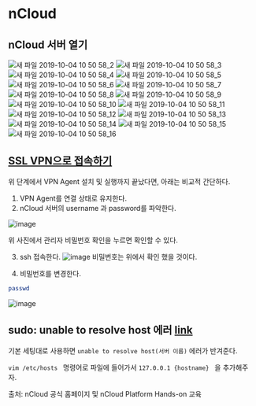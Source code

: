 # nCloud

## nCloud 서버 열기

![새 파일 2019-10-04 10 50 58_2](https://user-images.githubusercontent.com/40619551/66266201-a4bd1080-e85c-11e9-947b-1e1a94a4cecc.jpg)
![새 파일 2019-10-04 10 50 58_3](https://user-images.githubusercontent.com/40619551/66266202-a555a700-e85c-11e9-9ff5-ae398b0c288d.jpg)
![새 파일 2019-10-04 10 50 58_4](https://user-images.githubusercontent.com/40619551/66266203-a555a700-e85c-11e9-9ec5-9de28d22533c.jpg)
![새 파일 2019-10-04 10 50 58_5](https://user-images.githubusercontent.com/40619551/66266204-a555a700-e85c-11e9-8c5e-880379a94a91.jpg)
![새 파일 2019-10-04 10 50 58_6](https://user-images.githubusercontent.com/40619551/66266205-a5ee3d80-e85c-11e9-8882-55f85fdb8cb4.jpg)
![새 파일 2019-10-04 10 50 58_7](https://user-images.githubusercontent.com/40619551/66266206-a5ee3d80-e85c-11e9-960c-1f50d67863bd.jpg)
![새 파일 2019-10-04 10 50 58_8](https://user-images.githubusercontent.com/40619551/66266207-a5ee3d80-e85c-11e9-90ed-75316b833a43.jpg)
![새 파일 2019-10-04 10 50 58_9](https://user-images.githubusercontent.com/40619551/66266208-a5ee3d80-e85c-11e9-8099-39665f4b7985.jpg)
![새 파일 2019-10-04 10 50 58_10](https://user-images.githubusercontent.com/40619551/66266209-a686d400-e85c-11e9-9bb1-a0463b6df22d.jpg)
![새 파일 2019-10-04 10 50 58_11](https://user-images.githubusercontent.com/40619551/66266210-a686d400-e85c-11e9-9818-a2d2cb00b0dd.jpg)
![새 파일 2019-10-04 10 50 58_12](https://user-images.githubusercontent.com/40619551/66266211-a686d400-e85c-11e9-9bc8-ceb7bf41a9d5.jpg)
![새 파일 2019-10-04 10 50 58_13](https://user-images.githubusercontent.com/40619551/66266212-a71f6a80-e85c-11e9-8f0b-1e6d401659b7.jpg)
![새 파일 2019-10-04 10 50 58_14](https://user-images.githubusercontent.com/40619551/66266213-a71f6a80-e85c-11e9-9829-6af19699b46b.jpg)
![새 파일 2019-10-04 10 50 58_15](https://user-images.githubusercontent.com/40619551/66266214-a71f6a80-e85c-11e9-9f37-877194e6680e.jpg)
![새 파일 2019-10-04 10 50 58_16](https://user-images.githubusercontent.com/40619551/66266215-a71f6a80-e85c-11e9-8779-0ec8f1f3a9a2.jpg)

## [SSL VPN으로 접속하기](https://docs.ncloud.com/ko/security/security-5-1.html)

위 단계에서 VPN Agent 설치 및 실행까지 끝났다면, 아래는 비교적 간단하다.

1. VPN Agent를 연결 상태로 유지한다.
2. nCloud 서버의 username 과 password를 파악한다.

![image](https://user-images.githubusercontent.com/40619551/66266259-37f64600-e85d-11e9-9310-77fe6e5a93b8.png)

위 사진에서 관리자 비밀번호 확인을 누르면 확인할 수 있다.

3. ssh 접속한다.
![image](https://user-images.githubusercontent.com/40619551/66266280-96bbbf80-e85d-11e9-92d5-f67e158a1891.png)
비밀번호는 위에서 확인 했을 것이다.

4. 비밀번호를 변경한다.
```bash
passwd
```
![image](https://user-images.githubusercontent.com/40619551/66266289-c1a61380-e85d-11e9-9fbd-08e5e45e73ee.png)



## sudo: unable to resolve host 에러 [link](https://linuxhandbook.com/sudo-unable-resolve-host/)

기본 세팅대로 사용하면 `unable to resolve host(서버 이름)` 에러가 반겨준다.

`vim /etc/hosts ` 명령어로 파일에 들어가서  `127.0.0.1 {hostname} ` 을 추가해주자.



출처: nCloud 공식 홈페이지 및 nCloud Platform Hands-on 교육

